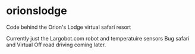 # orionslodge
Code behind the Orion's Lodge virtual safari resort

Currently just the Largobot.com robot and temperatuire sensors
Bug safari and Virtual Off road driving coming later.

